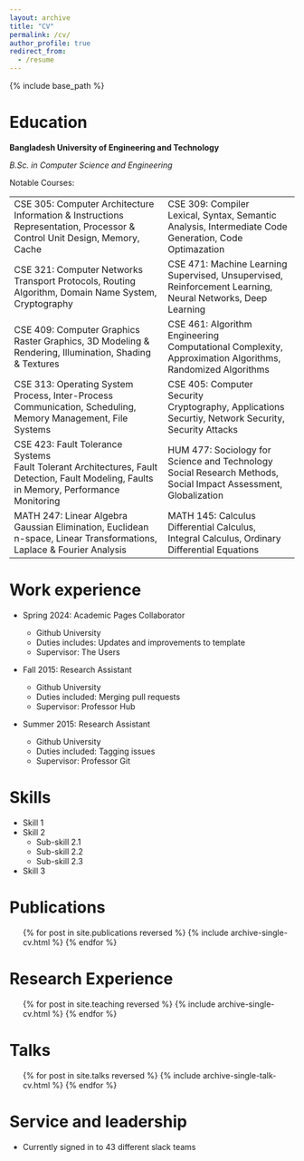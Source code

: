 ```yaml
---
layout: archive
title: "CV"
permalink: /cv/
author_profile: true
redirect_from:
  - /resume
---
```


{% include base_path %}

Education
======
**Bangladesh University of Engineering and Technology**

*B.Sc. in Computer Science and Engineering*

<style> 
    table { 
        border: none; 
        border-collapse: collapse; 
    } 
    td, th, tr { 
        border: none; 
    }
</style>

Notable Courses:
<table>
  <tr>
      <td>
          CSE 305: Computer Architecture
          <br>
          Information & Instructions Representation, Processor & Control Unit Design, Memory, Cache
      </td>
      <td>
        CSE 309: Compiler
        <br>
        Lexical, Syntax, Semantic Analysis, Intermediate Code Generation, Code Optimazation
      </td>
  </tr>
  <tr>
    <td>
      CSE 321: Computer Networks
      <br>
      Transport Protocols, Routing Algorithm, Domain Name System, Cryptography
    </td>
    <td>
      CSE 471: Machine Learning
      <br>
      Supervised, Unsupervised, Reinforcement Learning, Neural Networks, Deep Learning
    </td>
  </tr>
  <tr>
    <td>
      CSE 409: Computer Graphics
      <br>
      Raster Graphics, 3D Modeling & Rendering, Illumination, Shading & Textures
    </td>
    <td>
      CSE 461: Algorithm Engineering
      <br>
      Computational Complexity, Approximation Algorithms, Randomized Algorithms
    </td>
  </tr>
  <tr>
    <td>
      CSE 313: Operating System
      <br>
      Process, Inter-Process Communication, Scheduling, Memory Management, File Systems
    </td>
    <td>
      CSE 405: Computer Security
      <br>
      Cryptography, Applications Securtiy, Network Security, Security Attacks
    </td>
  </tr>
  <tr>
    <td>
      CSE 423: Fault Tolerance Systems
      <br>
      Fault Tolerant Architectures, Fault Detection, Fault Modeling, Faults in Memory, Performance Monitoring
    </td>
    <td>
      HUM 477: Sociology for Science and Technology
      <br>
      Social Research Methods, Social Impact Assessment, Globalization
    </td>
  </tr>
  <tr>
    <td>
      MATH 247: Linear Algebra
      <br>
      Gaussian Elimination, Euclidean n-space, Linear Transformations, Laplace & Fourier Analysis
    </td>
    <td>
      MATH 145: Calculus
      <br>
      Differential Calculus, Integral Calculus, Ordinary Differential Equations
    </td>
  </tr>
</table>

Work experience
======
* Spring 2024: Academic Pages Collaborator
  * Github University
  * Duties includes: Updates and improvements to template
  * Supervisor: The Users

* Fall 2015: Research Assistant
  * Github University
  * Duties included: Merging pull requests
  * Supervisor: Professor Hub

* Summer 2015: Research Assistant
  * Github University
  * Duties included: Tagging issues
  * Supervisor: Professor Git
  
Skills
======
* Skill 1
* Skill 2
  * Sub-skill 2.1
  * Sub-skill 2.2
  * Sub-skill 2.3
* Skill 3

Publications
======
  <ul>{% for post in site.publications reversed %}
    {% include archive-single-cv.html %}
  {% endfor %}</ul>
  
Research Experience
======
  <ul>{% for post in site.teaching reversed %}
    {% include archive-single-cv.html %}
  {% endfor %}</ul>

Talks
======
  <ul>{% for post in site.talks reversed %}
    {% include archive-single-talk-cv.html  %}
  {% endfor %}</ul>
  
  
Service and leadership
======
* Currently signed in to 43 different slack teams
